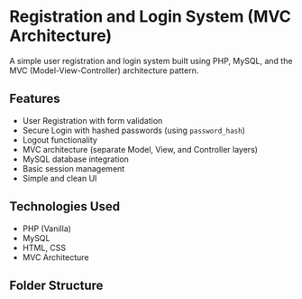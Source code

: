 # Registration and Login System (MVC Architecture)

A simple user registration and login system built using PHP, MySQL, and the MVC (Model-View-Controller) architecture pattern.

## Features

- User Registration with form validation
- Secure Login with hashed passwords (using `password_hash`)
- Logout functionality
- MVC architecture (separate Model, View, and Controller layers)
- MySQL database integration
- Basic session management
- Simple and clean UI

## Technologies Used

- PHP (Vanilla)
- MySQL
- HTML, CSS
- MVC Architecture

## Folder Structure

